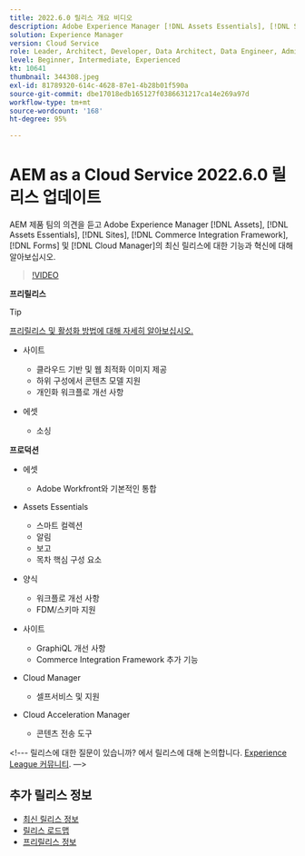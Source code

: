 ```yaml
---
title: 2022.6.0 릴리스 개요 비디오
description: Adobe Experience Manager [!DNL Assets Essentials], [!DNL Sites], [!DNL Screens], [!DNL Forms] 및 [!DNL Cloud Foundation]용 2022-6-0 릴리스의 최신 기능과 혁신에 대해 알아보십시오.
solution: Experience Manager
version: Cloud Service
role: Leader, Architect, Developer, Data Architect, Data Engineer, Admin, User
level: Beginner, Intermediate, Experienced
kt: 10641
thumbnail: 344308.jpeg
exl-id: 81789320-614c-4628-87e1-4b28b01f590a
source-git-commit: dbe17018edb165127f0386631217ca14e269a97d
workflow-type: tm+mt
source-wordcount: '168'
ht-degree: 95%

---
```


# AEM as a Cloud Service 2022.6.0 릴리스 업데이트

AEM 제품 팀의 의견을 듣고 Adobe Experience Manager [!DNL Assets], [!DNL Assets Essentials], [!DNL Sites], [!DNL Commerce Integration Framework], [!DNL Forms] 및 [!DNL Cloud Manager]의 최신 릴리스에 대한 기능과 혁신에 대해 알아보십시오.

>[!VIDEO](https://video.tv.adobe.com/v/344308/?quality=12&learn=on)

**프리릴리스**

>[!TIP]
>
>[프리릴리스 및 활성화 방법에 대해 자세히 알아보십시오.](https://experienceleague.adobe.com/docs/experience-manager-cloud-service/content/release-notes/prerelease.html)

* 사이트
   * 클라우드 기반 및 웹 최적화 이미지 제공
   * 하위 구성에서 콘텐츠 모델 지원
   * 개인화 워크플로 개선 사항

* 에셋
   * 소싱

**프로덕션**

* 에셋
   * Adobe Workfront와 기본적인 통합

* Assets Essentials
   * 스마트 컬렉션
   * 알림
   * 보고
   * 목차 핵심 구성 요소

* 양식
   * 워크플로 개선 사항
   * FDM/스키마 지원

* 사이트
   * GraphiQL 개선 사항
   * Commerce Integration Framework 추가 기능

* Cloud Manager
   * 셀프서비스 및 지원

* Cloud Acceleration Manager
   * 콘텐츠 전송 도구

&lt;!--- 릴리스에 대한 질문이 있습니까?  에서 릴리스에 대해 논의합니다. [Experience League 커뮤니티](https://adobe.ly/3NDPR8Y). —>

## 추가 릴리스 정보

* [최신 릴리스 정보](https://experienceleague.adobe.com/docs/experience-manager-cloud-service/content/release-notes/home.html?lang=ko-KR)
* [릴리스 로드맵](https://experienceleague.adobe.com/docs/experience-manager-release-information/aem-release-updates/update-releases-roadmap.html?lang=ko-KR)
* [프리릴리스 정보](https://experienceleague.adobe.com/docs/experience-manager-cloud-service/content/release-notes/prerelease.html?lang=ko-KR)
